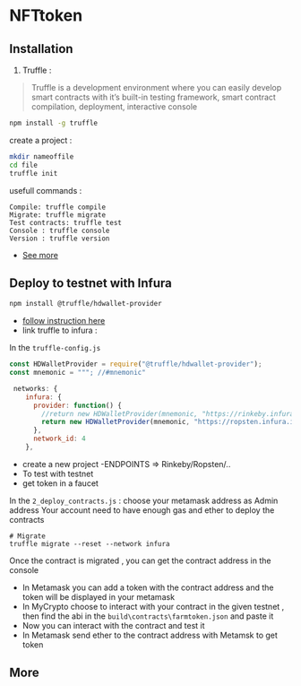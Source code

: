 # NFTtoken

## Installation

1) Truffle :
> Truffle is a development environment where you can easily
develop smart contracts with it’s built-in testing framework, smart contract
compilation, deployment, interactive console

```bash
npm install -g truffle
```
create a project :  
```bash
mkdir nameoffile
cd file
truffle init
```
usefull commands :
```shell
Compile: truffle compile
Migrate: truffle migrate
Test contracts: truffle test
Console : truffle console
Version : truffle version
```
* [See more](https://github.com/trufflesuite/truffle)

## Deploy to testnet with Infura
```bash
npm install @truffle/hdwallet-provider
```
* [follow instruction here](https://www.trufflesuite.com/tutorials/using-infura-custom-provider)
* link truffle to infura :

In the `truffle-config.js` 

```javascript
const HDWalletProvider = require("@truffle/hdwallet-provider");
const mnemonic = """; //#mnemonic"
```
```javascript
 networks: {
    infura: {
      provider: function() {
        //return new HDWalletProvider(mnemonic, "https://rinkeby.infura.io/v3/paths")
        return new HDWalletProvider(mnemonic, "https://ropsten.infura.io/v3/paths")
      },
      network_id: 4
    },
```
* create a new project -ENDPOINTS => Rinkeby/Ropsten/..
* To test with testnet
* get token in a faucet

In the `2_deploy_contracts.js` : choose your metamask address as Admin address
Your account need to have enough gas and ether to deploy the contracts

```shell
# Migrate
truffle migrate --reset --network infura
```
Once the contract is migrated , you can get the contract address in the console
- In Metamask you can add a token with the contract address and the token will be displayed in your metamask
- In MyCrypto choose to interact with your contract in the given testnet , then find the abi in the `build\contracts\farmtoken.json` and paste it
- Now you can interact with the contract and test it
- In Metamask send ether to the contract address with Metamsk to get token


## More
